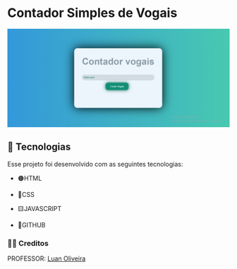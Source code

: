# Contador Simples de Vogais

![](./img/Captura%20de%20tela%202024-06-11%20191944.png)

## 🔎 Tecnologias

Esse projeto foi desenvolvido com as seguintes tecnologias:

- 🟠HTML 
 
- 🔷CSS

- 🟨JAVASCRIPT

- 🔻GITHUB

### 🧑‍💻 Creditos

PROFESSOR: [Luan Oliveira](https://www.linkedin.com/in/luanpdd/)
